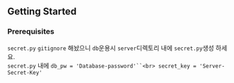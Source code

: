 ## Getting Started

### Prerequisites
`secret.py` `gitignore` 해놨으니 `db`운용시 `server`디렉토리 내에 `secret.py`생성 하세요.<br>
`secret.py` 내에 ```db_pw = 'Database-password'``<br>
                secret_key = 'Server-Secret-Key'```
